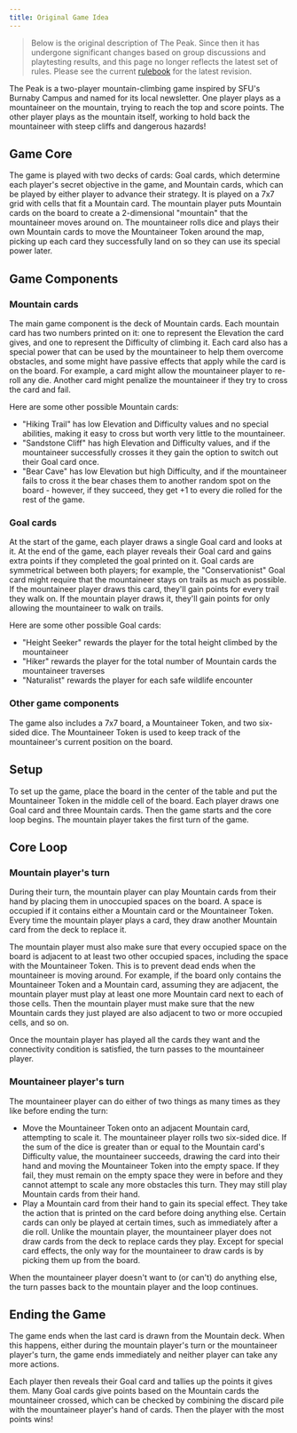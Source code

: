 ```yaml
---
title: Original Game Idea
---
```


> Below is the original description of The Peak. Since then it has undergone significant changes based on group discussions and playtesting results, and this page no longer reflects the latest set of rules. Please see the current [rulebook](rulebook.md) for the latest revision.

The Peak is a two-player mountain-climbing game inspired by SFU's Burnaby Campus and named for its local newsletter. One player plays as a mountaineer on the mountain, trying to reach the top and score points. The other player plays as the mountain itself, working to hold back the mountaineer with steep cliffs and dangerous hazards!

## Game Core

The game is played with two decks of cards: Goal cards, which determine each player's secret objective in the game, and Mountain cards, which can be played by either player to advance their strategy. It is played on a 7x7 grid with cells that fit a Mountain card. The mountain player puts Mountain cards on the board to create a 2-dimensional "mountain" that the mountaineer moves around on. The mountaineer rolls dice and plays their own Mountain cards to move the Mountaineer Token around the map, picking up each card they successfully land on so they can use its special power later.

## Game Components

### Mountain cards

The main game component is the deck of Mountain cards. Each mountain card has two numbers printed on it: one to represent the Elevation the card gives, and one to represent the Difficulty of climbing it. Each card also has a special power that can be used by the mountaineer to help them overcome obstacles, and some might have passive effects that apply while the card is on the board. For example, a card might allow the mountaineer player to re-roll any die. Another card might penalize the mountaineer if they try to cross the card and fail.

Here are some other possible Mountain cards:
- "Hiking Trail" has low Elevation and Difficulty values and no special abilities, making it easy to cross but worth very little to the mountaineer.
- "Sandstone Cliff" has high Elevation and Difficulty values, and if the mountaineer successfully crosses it they gain the option to switch out their Goal card once.
- "Bear Cave" has low Elevation but high Difficulty, and if the mountaineer fails to cross it the bear chases them to another random spot on the board - however, if they succeed, they get +1 to every die rolled for the rest of the game.

### Goal cards

At the start of the game, each player draws a single Goal card and looks at it. At the end of the game, each player reveals their Goal card and gains extra points if they completed the goal printed on it. Goal cards are symmetrical between both players; for example, the "Conservationist" Goal card might require that the mountaineer stays on trails as much as possible. If the mountaineer player draws this card, they'll gain points for every trail they walk on. If the mountain player draws it, they'll gain points for only allowing the mountaineer to walk on trails.

Here are some other possible Goal cards:
- "Height Seeker" rewards the player for the total height climbed by the mountaineer
- "Hiker" rewards the player for the total number of Mountain cards the mountaineer traverses
- "Naturalist" rewards the player for each safe wildlife encounter

### Other game components

The game also includes a 7x7 board, a Mountaineer Token, and two six-sided dice. The Mountaineer Token is used to keep track of the mountaineer's current position on the board.

## Setup

To set up the game, place the board in the center of the table and put the Mountaineer Token in the middle cell of the board. Each player draws one Goal card and three Mountain cards. Then the game starts and the core loop begins. The mountain player takes the first turn of the game.

## Core Loop

### Mountain player's turn

During their turn, the mountain player can play Mountain cards from their hand by placing them in unoccupied spaces on the board. A space is occupied if it contains either a Mountain card or the Mountaineer Token. Every time the mountain player plays a card, they draw another Mountain card from the deck to replace it.

The mountain player must also make sure that every occupied space on the board is adjacent to at least two other occupied spaces, including the space with the Mountaineer Token. This is to prevent dead ends when the mountaineer is moving around. For example, if the board only contains the Mountaineer Token and a Mountain card, assuming they are adjacent, the mountain player must play at least one more Mountain card next to each of those cells. Then the mountain player must make sure that the new Mountain cards they just played are also adjacent to two or more occupied cells, and so on.

Once the mountain player has played all the cards they want and the connectivity condition is satisfied, the turn passes to the mountaineer player.

### Mountaineer player's turn

The mountaineer player can do either of two things as many times as they like before ending the turn:
- Move the Mountaineer Token onto an adjacent Mountain card, attempting to scale it. The mountaineer player rolls two six-sided dice. If the sum of the dice is greater than or equal to the Mountain card's Difficulty value, the mountaineer succeeds, drawing the card into their hand and moving the Mountaineer Token into the empty space. If they fail, they must remain on the empty space they were in before and they cannot attempt to scale any more obstacles this turn. They may still play Mountain cards from their hand.
- Play a Mountain card from their hand to gain its special effect. They take the action that is printed on the card before doing anything else. Certain cards can only be played at certain times, such as immediately after a die roll. Unlike the mountain player, the mountaineer player does not draw cards from the deck to replace cards they play. Except for special card effects, the only way for the mountaineer to draw cards is by picking them up from the board.

When the mountaineer player doesn't want to (or can't) do anything else, the turn passes back to the mountain player and the loop continues.

## Ending the Game

The game ends when the last card is drawn from the Mountain deck. When this happens, either during the mountain player's turn or the mountaineer player's turn, the game ends immediately and neither player can take any more actions.

Each player then reveals their Goal card and tallies up the points it gives them. Many Goal cards give points based on the Mountain cards the mountaineer crossed, which can be checked by combining the discard pile with the mountaineer player's hand of cards. Then the player with the most points wins!
